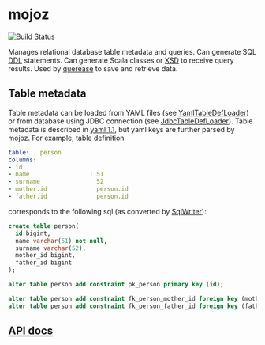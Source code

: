 # mojoz

[![Build Status](https://travis-ci.org/guntiso/mojoz.svg?branch=develop)](https://travis-ci.org/guntiso/mojoz)

Manages relational database table metadata and queries.
Can generate SQL [DDL](https://en.wikipedia.org/wiki/Data_definition_language) statements.
Can generate Scala classes or [XSD](https://en.wikipedia.org/wiki/XML_Schema_(W3C)) to receive query results.
Used by [querease](https://github.com/guntiso/querease) to save and retrieve data.

## Table metadata

Table metadata can be loaded from YAML files
(see [YamlTableDefLoader](https://static.javadoc.io/org.mojoz/mojoz_2.13/1.1/mojoz/metadata/in/YamlTableDefLoader.html))
or from database using JDBC connection
(see [JdbcTableDefLoader](https://static.javadoc.io/org.mojoz/mojoz_2.13/1.1/mojoz/metadata/in/JdbcTableDefLoader$.html)).
Table metadata is described in [yaml 1.1](https://yaml.org/spec/1.1/), but yaml keys are further parsed by mojoz. For example, table definition

```yaml
table:   person
columns:
- id
- name                 ! 51
- surname                52
- mother.id              person.id
- father.id              person.id
```

corresponds to the following sql (as converted by [SqlWriter](https://static.javadoc.io/org.mojoz/mojoz_2.13/1.1/mojoz/metadata/out/SqlWriter$.html)):

```sql
create table person(
  id bigint,
  name varchar(51) not null,
  surname varchar(52),
  mother_id bigint,
  father_id bigint
);

alter table person add constraint pk_person primary key (id);

alter table person add constraint fk_person_mother_id foreign key (mother_id) references person(id);
alter table person add constraint fk_person_father_id foreign key (father_id) references person(id);
```

## [API docs](https://static.javadoc.io/org.mojoz/mojoz_2.13/1.1/mojoz/metadata/index.html)
